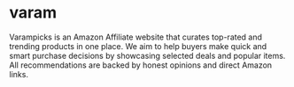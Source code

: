 # varam
Varampicks is an Amazon Affiliate website that curates top-rated and trending products in one place. We aim to help buyers make quick and smart purchase decisions by showcasing selected deals and popular items. All recommendations are backed by honest opinions and direct Amazon links.
